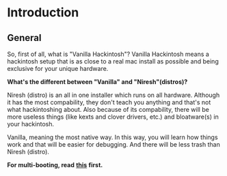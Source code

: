 # Introduction

## General

So, first of all, what is "Vanilla Hackintosh"? Vanilla Hackintosh means a hackintosh setup that is as close to a real mac install as possible and being exclusive for your unique hardware.

**What's the different between "Vanilla" and "Niresh"\(distros\)?**

Niresh \(distro\) is an all in one installer which runs on all hardware. Although it has the most compability, they don't teach you anything and that's not what hackintoshing about. Also because of its compability, there will be more useless things \(like kexts and clover drivers, etc.\) and bloatware\(s\) in your hackintosh.

Vanilla, meaning the most native way. In this way, you will learn how things work and that will be easier for debugging. And there will be less trash than Niresh \(distro\).

**For multi-booting, read** [**this**](https://hackintosh-multiboot.gitbook.io/hackintosh-multiboot/) **first.**

